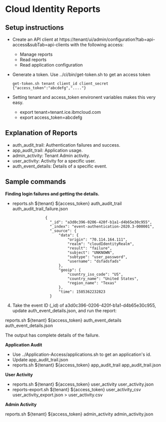 # Cloud Identity Reports

## Setup instructions

* Create an API client at https://tenant/ui/admin/configuration?tab=api-access&subTab=api-clients with the following access:
   * Manage reports
   * Read reports
   * Read application configuration
* Generate a token.  Use ../ci/bin/get-token.sh to get an access token

      get-token.sh tenant client_id client_secret
      {"access_token":"abcdefg","...."}

* Setting tenant and access_token environent variables makes this very easy.
  * export tenant=tenant.ice.ibmcloud.com
  * export access_token=abcdefg

## Explanation of Reports
* auth_audit_trail: Authentication failures and success.
* app_audit_trail: Application usage.
* admin_activity: Tenant Admin activity.
* user_activity: Activity for a specific user.
* auth_event_details: Details of a specific event.

## Sample commands

**Finding login failures and getting the details.**

* reports.sh ${tenant} ${access_token} auth_audit_trail auth_audit_trail_failure.json

```
                  {
                    "_id": "a3d0c396-0206-420f-b1a1-d4b65e30c955",
                    "_index": "event-authentication-2020.3-000001",
                    "_source": {
                        "data": {
                            "origin": "70.114.164.111",
                            "realm": "cloudIdentityRealm",
                            "result": "failure",
                            "subject": "UNKNOWN",
                            "subtype": "user_password",
                            "username": "dsfadsfads"
                        },
                        "geoip": {
                            "country_iso_code": "US",
                            "country_name": "United States",
                            "region_name": "Texas"
                        },
                        "time": 1585362232823
                    }
```                 
                    
4) Take the event ID (_id) of a3d0c396-0206-420f-b1a1-d4b65e30c955, update auth_event_details.json, and run the report:

reports.sh ${tenant} ${access_token} auth_event_details auth_event_details.json

The output has complete details of the failure.

**Application Audit**

* Use ../Application-Access/applications.sh to get an application's id.
* Update app_audit_trail.json
* reports.sh ${tenant} ${access_token} app_audit_trail app_audit_trail.json

**User Activity**

* reports.sh ${tenant} ${access_token} user_activity user_activity.json
* reports-export.sh ${tenant} ${access_token} user_activity_csv user_activity_export.json  > user_activity.csv

**Admin Activity**

reports.sh ${tenant} ${access_token} admin_activity admin_activity.json
